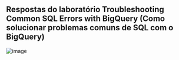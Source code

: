## Respostas do laboratório Troubleshooting Common SQL Errors with BigQuery (Como solucionar problemas comuns de SQL com o BigQuery)

![image](https://github.com/user-attachments/assets/86d2ccbb-8a3f-49e8-9f65-f2e34d27853f)
